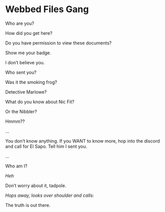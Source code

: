 # Webbed Files Gang

Who are you?&#x20;

How did you get here?&#x20;

Do you have permission to view these documents?&#x20;

Show me your badge.&#x20;

I don’t believe you.&#x20;

Who sent you?&#x20;

Was it the smoking frog?&#x20;

Detective Marlowe?&#x20;

What do you know about Nic Fit?&#x20;

Or the Nibbler?&#x20;

Hmmm??

…

You don’t know anything. If you WANT to know more, hop into the discord and call for El Sapo. Tell him I sent you.

…

Who am I?

_Heh_

Don’t worry about it, tadpole.

_Hops away, looks over shoulder and calls:_

The truth is out there.
